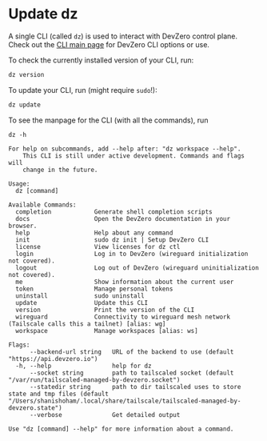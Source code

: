 # Update dz

A single CLI (called `dz`) is used to interact with DevZero control plane. Check out the [CLI main page](../../references/cli-man-page.md) for DevZero CLI options or use.&#x20;

To check the currently installed version of your CLI, run:

```python
dz version
```

&#x20;To update your CLI, run (might require `sudo`!):

```python
dz update
```

&#x20;To see the manpage for the CLI (with all the commands), run &#x20;

```
dz -h
```

```
For help on subcommands, add --help after: "dz workspace --help".
	This CLI is still under active development. Commands and flags will
	change in the future.

Usage:
  dz [command]

Available Commands:
  completion            Generate shell completion scripts
  docs                  Open the DevZero documentation in your browser.
  help                  Help about any command
  init                  sudo dz init | Setup DevZero CLI
  license               View licenses for dz ctl
  login                 Log in to DevZero (wireguard initialization not covered).
  logout                Log out of DevZero (wireguard uninitialization not covered).
  me                    Show information about the current user
  token                 Manage personal tokens
  uninstall             sudo uninstall
  update                Update this CLI
  version               Print the version of the CLI
  wireguard             Connectivity to wireguard mesh network (Tailscale calls this a tailnet) [alias: wg]
  workspace             Manage workspaces [alias: ws]

Flags:
      --backend-url string   URL of the backend to use (default "https://api.devzero.io")
  -h, --help                 help for dz
      --socket string        path to tailscaled socket (default "/var/run/tailscaled-managed-by-devzero.socket")
      --statedir string      path to dir tailscaled uses to store state and tmp files (default "/Users/shanishoham/.local/share/tailscale/tailscaled-managed-by-devzero.state")
      --verbose              Get detailed output

Use "dz [command] --help" for more information about a command.
```
